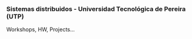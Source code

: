 <h3>Sistemas distribuidos - Universidad Tecnológica de Pereira (UTP)</h3>

<p>Workshops, HW, Projects...</p>

